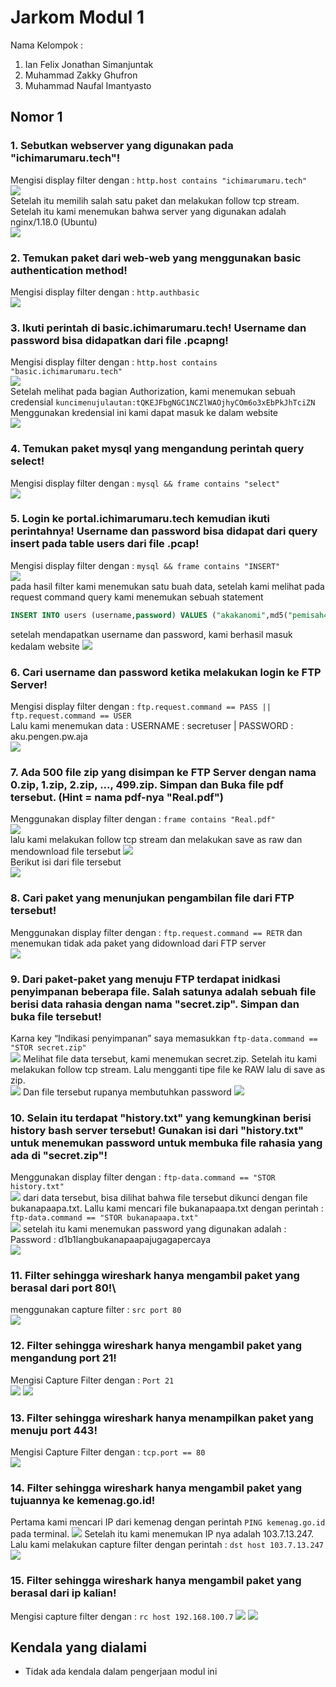 # Jarkom Modul 1
Nama Kelompok :  
1. Ian Felix Jonathan Simanjuntak  
2. Muhammad Zakky Ghufron  
3. Muhammad Naufal Imantyasto

## Nomor 1
### 1. Sebutkan webserver yang digunakan pada "ichimarumaru.tech"!  
Mengisi display filter dengan : ```http.host contains "ichimarumaru.tech"```  
<img src="Screenshot Praktikum Jarkom 1/no1 1.png">   
Setelah itu memilih salah satu paket dan melakukan follow tcp stream. Setelah itu kami menemukan bahwa server yang digunakan adalah nginx/1.18.0 (Ubuntu)   
<img src="Screenshot Praktikum Jarkom 1/no1 2.png">   
### 2. Temukan paket dari web-web yang menggunakan basic authentication method!  
Mengisi display filter dengan : ```http.authbasic```  
<img src="Screenshot Praktikum Jarkom 1/no2.png">   
### 3. Ikuti perintah di basic.ichimarumaru.tech! Username dan password bisa didapatkan dari file .pcapng!  
Mengisi display filter dengan : ```http.host contains "basic.ichimarumaru.tech"```  
<img src="Screenshot Praktikum Jarkom 1/no3 1.png">   
Setelah melihat pada bagian Authorization, kami menemukan sebuah credensial ```kuncimenujulautan:tQKEJFbgNGC1NCZlWAOjhyCOm6o3xEbPkJhTciZN ```
Menggunakan kredensial ini kami dapat masuk ke dalam website   
<img src="Screenshot Praktikum Jarkom 1/no3 2.png">   
### 4. Temukan paket mysql yang mengandung perintah query select!
Mengisi display filter dengan : ```mysql && frame contains "select"```  
<img src="Screenshot Praktikum Jarkom 1/no4.png">   
### 5. Login ke portal.ichimarumaru.tech kemudian ikuti perintahnya! Username dan password bisa didapat dari query insert pada table users dari file .pcap!
Mengisi display filter dengan : ```mysql && frame contains "INSERT"```  
<img src="Screenshot Praktikum Jarkom 1/no5 1.png">   
pada hasil filter kami menemukan satu buah data, setelah kami melihat pada request command query kami menemukan sebuah statement
```sql
INSERT INTO users (username,password) VALUES ("akakanomi",md5("pemisah4lautan"))
```
setelah mendapatkan username dan password, kami berhasil masuk kedalam website
<img src="Screenshot Praktikum Jarkom 1/no5 2.png">   
### 6. Cari username dan password ketika melakukan login ke FTP Server!
Mengisi display filter dengan : ```ftp.request.command == PASS || ftp.request.command == USER```   
Lalu kami menemukan data : USERNAME : secretuser | PASSWORD : aku.pengen.pw.aja   
<img src="Screenshot Praktikum Jarkom 1/no6.png">    
### 7. Ada 500 file zip yang disimpan ke FTP Server dengan nama 0.zip, 1.zip, 2.zip, ..., 499.zip. Simpan dan Buka file pdf tersebut. (Hint = nama pdf-nya "Real.pdf")
Menggunakan display filter dengan : ```frame contains "Real.pdf"```  
<img src="Screenshot Praktikum Jarkom 1/no7 1.png">   
lalu kami melakukan follow tcp stream dan melakukan save as raw dan mendownload file tersebut
<img src="Screenshot Praktikum Jarkom 1/no7 2.png">   
Berikut isi dari file tersebut   
<img src="Screenshot Praktikum Jarkom 1/no7 3.png">   
### 8. Cari paket yang menunjukan pengambilan file dari FTP tersebut!
Menggunakan display filter dengan : ```ftp.request.command == RETR```
dan menemukan tidak ada paket yang didownload dari FTP server   
<img src="Screenshot Praktikum Jarkom 1/no8.png">   
### 9. Dari paket-paket yang menuju FTP terdapat inidkasi penyimpanan beberapa file. Salah satunya adalah sebuah file berisi data rahasia dengan nama "secret.zip". Simpan dan buka file tersebut!
Karna key “Indikasi penyimpanan” saya memasukkan ```ftp-data.command == "STOR secret.zip"```  
<img src="Screenshot Praktikum Jarkom 1/no9 1.png">
Melihat file data tersebut, kami menemukan secret.zip. Setelah itu kami melakukan follow tcp stream. Lalu mengganti tipe file ke RAW lalu di save as zip.   
<img src="Screenshot Praktikum Jarkom 1/no9 2.png">
Dan file tersebut rupanya membutuhkan password 
<img src="Screenshot Praktikum Jarkom 1/no9 3.png">
### 10. Selain itu terdapat "history.txt" yang kemungkinan berisi history bash server tersebut! Gunakan isi dari "history.txt" untuk menemukan password untuk membuka file rahasia yang ada di "secret.zip"!
Menggunakan display filter dengan : ```ftp-data.command == "STOR history.txt"  ```   
<img src="Screenshot Praktikum Jarkom 1/no10 1.png">
dari data tersebut, bisa dilihat bahwa file tersebut dikunci dengan file bukanapaapa.txt. Lallu kami mencari file bukanapaapa.txt dengan perintah : ```ftp-data.command == "STOR bukanapaapa.txt"```   
<img src="Screenshot Praktikum Jarkom 1/no10 2.png">
setelah itu kami menemukan password yang digunakan adalah : Password : d1b1langbukanapaapajugagapercaya  
<img src="Screenshot Praktikum Jarkom 1/no10 3.png">
### 11. Filter sehingga wireshark hanya mengambil paket yang berasal dari port 80!\
menggunakan capture filter : ```src port 80```  
<img src="Screenshot Praktikum Jarkom 1/no11.png">
### 12. Filter sehingga wireshark hanya mengambil paket yang mengandung port 21!
Mengisi Capture Filter dengan : ```Port 21```   
<img src="Screenshot Praktikum Jarkom 1/no12 1.png">
<img src="Screenshot Praktikum Jarkom 1/no12 2.png">
### 13. Filter sehingga wireshark hanya menampilkan paket yang menuju port 443!
Mengisi Capture Filter dengan : ```tcp.port == 80```  
<img src="Screenshot Praktikum Jarkom 1/no13.png">
### 14. Filter sehingga wireshark hanya mengambil paket yang tujuannya ke kemenag.go.id!  
Pertama kami mencari IP dari kemenag dengan perintah ```PING kemenag.go.id``` pada terminal. 
<img src="Screenshot Praktikum Jarkom 1/no14 1.png">
Setelah itu kami menemukan IP nya adalah 103.7.13.247. Lalu kami melakukan capture filter dengan perintah : ```dst host 103.7.13.247 ```
<img src="Screenshot Praktikum Jarkom 1/no14 2.png">
### 15. Filter sehingga wireshark hanya mengambil paket yang berasal dari ip kalian!
Mengisi capture filter dengan : ```rc host 192.168.100.7```
<img src="Screenshot Praktikum Jarkom 1/no15 1.png">
<img src="Screenshot Praktikum Jarkom 1/no14 2.png">

## Kendala yang dialami
- Tidak ada kendala dalam pengerjaan modul ini

